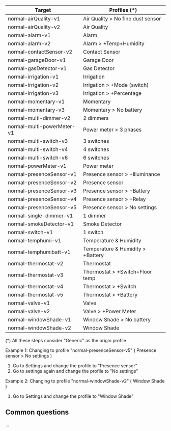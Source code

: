 | Target                     | Profiles (\*)                     |
| -------------------------- | --------------------------------- |
| normal-airQuality-v1       | Air Quality > No fine dust sensor |
| normal-airQuality-v2       | Air Quality                       |
| normal-alarm-v1            | Alarm                             |
| normal-alarm-v2            | Alarm > +Temp+Humidity            |
| normal-contactSensor-v2    | Contact Sensor                    |
| normal-garageDoor-v1       | Garage Door                       |
| normal-gasDetector-v1      | Gas Detector                      |
| normal-irrigation-v1       | Irrigation                        |
| normal-irrigation-v2       | Irrigation > +Mode (switch)       |
| normal-irrigation-v3       | Irrigation > +Percentage          |
| normal-momentary-v1        | Momentary                         |
| normal-momentary-v3        | Momentary > No battery            |
| normal-multi-dimmer-v2     | 2 dimmers                         |
| normal-multi-powerMeter-v1 | Power meter > 3 phases            |
| normal-multi-switch-v3     | 3 switches                        |
| normal-multi-switch-v4     | 4 switches                        |
| normal-multi-switch-v6     | 6 switches                        |
| normal-powerMeter-v1       | Power meter                       |
| normal-presenceSensor-v1   | Presence sensor > +Illuminance    |
| normal-presenceSensor-v2   | Presence sensor                   |
| normal-presenceSensor-v3   | Presence sensor > +Battery        |
| normal-presenceSensor-v4   | Presence sensor > +Relay          |
| normal-presenceSensor-v5   | Presence sensor > No settings     |
| normal-single-dimmer-v1    | 1 dimmer                          |
| normal-smokeDetector-v1    | Smoke Detector                    |
| normal-switch-v1           | 1 switch                          |
| normal-temphumi-v1         | Temperature & Humidity            |
| normal-temphumibatt-v1     | Temperature & Humidity > +Battery |
| normal-thermostat-v2       | Thermostat                        |
| normal-thermostat-v3       | Thermostat > +Switch+Floor temp   |
| normal-thermostat-v4       | Thermostat > +Switch              |
| normal-thermostat-v5       | Thermostat > +Battery             |
| normal-valve-v1            | Valve                             |
| normal-valve-v2            | Valve > +Power Meter              |
| normal-windowShade-v1      | Window Shade > No battery         |
| normal-windowShade-v2      | Window Shade                      |

(\*) All these steps consider "Generic" as the origin profile

Example 1:
Changing to profile "normal-presenceSensor-v5" ( Presence sensor > No settings )

1. Go to Settings and change the profile to "Presence sensor"
2. Go to settings again and change the profile to "No settings"

Example 2:
Changing to profile "normal-windowShade-v2" ( Window Shade )

1. Go to Settings and change the profile to "Window Shade"

## Common questions

...
